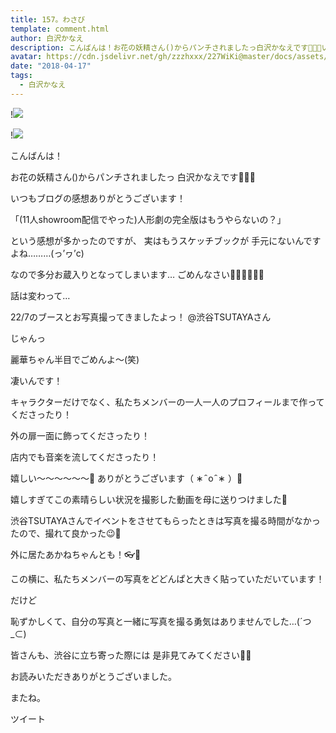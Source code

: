 ```yaml
---
title: 157。わさび
template: comment.html
author: 白沢かなえ
description: こんばんは！お花の妖精さん()からパンチされましたっ白沢かなえです🌸🌸🌸いつもブログの感想ありがとうございます！「(11人showroom配信でやった)人形劇の完全版はもう...
avatar: https://cdn.jsdelivr.net/gh/zzzhxxx/227WiKi@master/docs/assets/photo/avatar/kanae.jpg
date: "2018-04-17"
tags:
  - 白沢かなえ
---
```


!![](https://cdn.jsdelivr.net/gh/227WiKi/227WiKi-image@master/blog-image/kanae-2018-04-17_1.jpg)

!![](https://cdn.jsdelivr.net/gh/227WiKi/227WiKi-image@master/blog-image/kanae-2018-04-17_2.jpg)






こんばんは！

お花の妖精さん()からパンチされましたっ
白沢かなえです🌸🌸🌸









いつもブログの感想ありがとうございます！



「(11人showroom配信でやった)人形劇の完全版はもうやらないの？」

という感想が多かったのですが、
実はもうスケッチブックが
手元にないんですよね………(っ’ヮ’c)

なので多分お蔵入りとなってしまいます…
ごめんなさい🙇🏻‍♀️🙇🏻‍♀️











話は変わって…







22/7のブースとお写真撮ってきましたよっ！
@渋谷TSUTAYAさん




じゃんっ




麗華ちゃん半目でごめんよ〜(笑)







凄いんです！


キャラクターだけでなく、私たちメンバーの一人一人のプロフィールまで作ってくださったり！

外の扉一面に飾ってくださったり！

店内でも音楽を流してくださったり！




嬉しい〜〜〜〜〜〜🧡
ありがとうございます（ ∗   ̑ o   ̑ ∗ ）🌷


嬉しすぎてこの素晴らしい状況を撮影した動画を母に送りつけました🌸









渋谷TSUTAYAさんでイベントをさせてもらったときは写真を撮る時間がなかったので、撮れて良かった😉🌷







外に居たあかねちゃんとも！👓💜



この横に、私たちメンバーの写真をどどんぱと大きく貼っていただいています！


だけど


恥ずかしくて、自分の写真と一緒に写真を撮る勇気はありませんでした…(´つ_⊂)














皆さんも、渋谷に立ち寄った際には
是非見てみてください🌸🌸












お読みいただきありがとうございました。


またね。


ツイート



